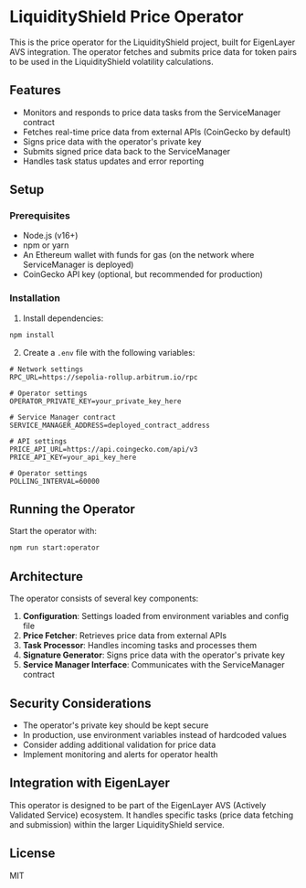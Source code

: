 # LiquidityShield Price Operator

This is the price operator for the LiquidityShield project, built for EigenLayer AVS integration. The operator fetches and submits price data for token pairs to be used in the LiquidityShield volatility calculations.

## Features

- Monitors and responds to price data tasks from the ServiceManager contract
- Fetches real-time price data from external APIs (CoinGecko by default)
- Signs price data with the operator's private key
- Submits signed price data back to the ServiceManager
- Handles task status updates and error reporting

## Setup

### Prerequisites

- Node.js (v16+)
- npm or yarn
- An Ethereum wallet with funds for gas (on the network where ServiceManager is deployed)
- CoinGecko API key (optional, but recommended for production)

### Installation

1. Install dependencies:

```bash
npm install
```

2. Create a `.env` file with the following variables:

```
# Network settings
RPC_URL=https://sepolia-rollup.arbitrum.io/rpc

# Operator settings
OPERATOR_PRIVATE_KEY=your_private_key_here

# Service Manager contract
SERVICE_MANAGER_ADDRESS=deployed_contract_address

# API settings
PRICE_API_URL=https://api.coingecko.com/api/v3
PRICE_API_KEY=your_api_key_here

# Operator settings
POLLING_INTERVAL=60000
```

## Running the Operator

Start the operator with:

```bash
npm run start:operator
```

## Architecture

The operator consists of several key components:

1. **Configuration**: Settings loaded from environment variables and config file
2. **Price Fetcher**: Retrieves price data from external APIs
3. **Task Processor**: Handles incoming tasks and processes them
4. **Signature Generator**: Signs price data with the operator's private key
5. **Service Manager Interface**: Communicates with the ServiceManager contract

## Security Considerations

- The operator's private key should be kept secure
- In production, use environment variables instead of hardcoded values
- Consider adding additional validation for price data
- Implement monitoring and alerts for operator health

## Integration with EigenLayer

This operator is designed to be part of the EigenLayer AVS (Actively Validated Service) ecosystem. It handles specific tasks (price data fetching and submission) within the larger LiquidityShield service.

## License

MIT 